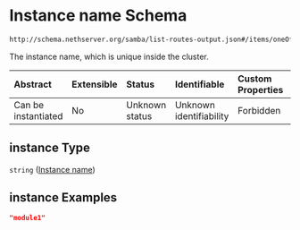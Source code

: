 # Instance name Schema

```txt
http://schema.nethserver.org/samba/list-routes-output.json#/items/oneOf/0/properties/instance
```

The instance name, which is unique inside the cluster.

| Abstract            | Extensible | Status         | Identifiable            | Custom Properties | Additional Properties | Access Restrictions | Defined In                                                                        |
| :------------------ | :--------- | :------------- | :---------------------- | :---------------- | :-------------------- | :------------------ | :-------------------------------------------------------------------------------- |
| Can be instantiated | No         | Unknown status | Unknown identifiability | Forbidden         | Allowed               | none                | [list-routes-output.json\*](samba/list-routes-output.json "open original schema") |

## instance Type

`string` ([Instance name](list-routes-output-1-items-oneof-a-route-expanded-properties-instance-name.md))

## instance Examples

```json
"module1"
```
